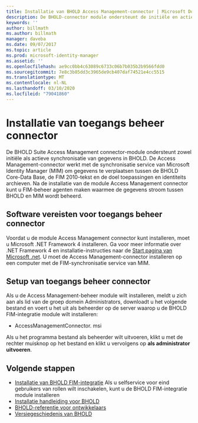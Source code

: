 ```yaml
---
title: Installatie van BHOLD Access Management-connector | Microsoft Docs
description: De BHOLD-connector module ondersteunt de initiële en actieve synchronisatie van gegevens
keywords: ''
author: billmath
ms.author: billmath
manager: daveba
ms.date: 09/07/2017
ms.topic: article
ms.prod: microsoft-identity-manager
ms.assetid: ''
ms.openlocfilehash: ae9cc0bb4c63089c6733c06b7b035b2b9566fdd0
ms.sourcegitcommit: 7e8c3b85dd3c3965de9cb407daf74521e4cc5515
ms.translationtype: MT
ms.contentlocale: nl-NL
ms.lasthandoff: 03/10/2020
ms.locfileid: "79041860"
---
```

# <a name="access-management-connector-installation"></a>Installatie van toegangs beheer connector

De BHOLD Suite Access Management connector-module ondersteunt zowel initiële als actieve synchronisatie van gegevens in BHOLD. De Access Management-connector werkt met de synchronisatie service van Microsoft Identity Manager (MIM) om gegevens te verplaatsen tussen de BHOLD Core-Data Base, de FIM 2010-tekst en de doel toepassingen en identiteits archieven. Na de installatie van de module Access Management connector kunt u FIM-beheer agenten maken waarmee de gegevens stroom tussen BHOLD en MIM wordt beheerd.

## <a name="access-management-connector-software-requirements"></a>Software vereisten voor toegangs beheer connector

Voordat u de module Access Management connector kunt installeren, moet u Microsoft .NET Framework 4 installeren. Ga voor meer informatie over .NET Framework 4 en installatie-instructies naar de [Start pagina van Microsoft .net](https://www.microsoft.com/net).
U moet de Access Management-connector installeren op een computer met de FIM-synchronisatie service van MIM.

## <a name="access-management-connector-setup"></a>Setup van toegangs beheer connector

Als u de Access Management-beheer module wilt installeren, meldt u zich aan als lid van de groep domein Administrators, downloadt u het volgende bestand en voert u het uit als beheerder op de server waarop u de BHOLD FIM-integratie module wilt installeren:

- AccessManagementConnector. msi

Als u het programma bestand als beheerder wilt uitvoeren, klikt u met de rechter muisknop op het bestand en klikt u vervolgens op **als administrator uitvoeren**.

## <a name="next-steps"></a>Volgende stappen

- [Installatie van BHOLD FIM-integratie](https://technet.microsoft.com/library/jj134093(v=ws.10).aspx) Als u selfservice voor eind gebruikers van rollen wilt inschakelen, kunt u de BHOLD FIM-integratie module installeren
- [Installatie handleiding voor BHOLD](bhold-installation-guide.md)
- [BHOLD-referentie voor ontwikkelaars](../reference/mim2016-bhold-developer-reference.md)
- [Versiegeschiedenis van BHOLD](../reference/version-bhold-history.md)
